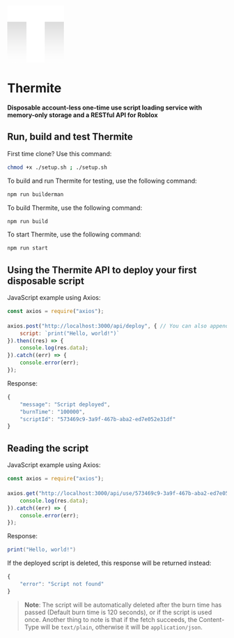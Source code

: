 <img src="gitassets/therm2.png" width=130px>

# Thermite

**Disposable account-less one-time use script loading service with memory-only storage and a RESTful API for Roblox**

## Run, build and test Thermite

First time clone? Use this command: 
```bash
chmod +x ./setup.sh ; ./setup.sh
```

To build and run Thermite for testing, use the following command: 
```bash
npm run builderman
```

To build Thermite, use the following command: 
```bash
npm run build
```

To start Thermite, use the following command: 
```bash
npm run start
```

## Using the Thermite API to deploy your first disposable script

JavaScript example using Axios:
```js
const axios = require("axios");

axios.post("http://localhost:3000/api/deploy", { // You can also append the "burntime" query parameter to the URL to specify a custom burn time in milliseconds (When the script will be self-destructed)
	script: `print("Hello, world!")`
}).then((res) => {
	console.log(res.data);
}).catch((err) => {
	console.error(err);
});
```

Response: 
```javascript
{
	"message": "Script deployed",
	"burnTime": "100000",
	"scriptId": "573469c9-3a9f-467b-aba2-ed7e052e31df"
}
```

## Reading the script

JavaScript example using Axios:
```js
const axios = require("axios");

axios.get("http://localhost:3000/api/use/573469c9-3a9f-467b-aba2-ed7e052e31df").then((res) => {
	console.log(res.data);
}).catch((err) => {
	console.error(err);
});
```

Response: 
```lua
print("Hello, world!")
```
If the deployed script is deleted, this response will be returned instead: 
```javascript
{
	"error": "Script not found"
}
```

> **Note**: 
> The script will be automatically deleted after the burn time has passed (Default burn time is 120 seconds), or if the script is used once.
> Another thing to note is that if the fetch succeeds, the Content-Type will be `text/plain`, otherwise it will be `application/json`.
